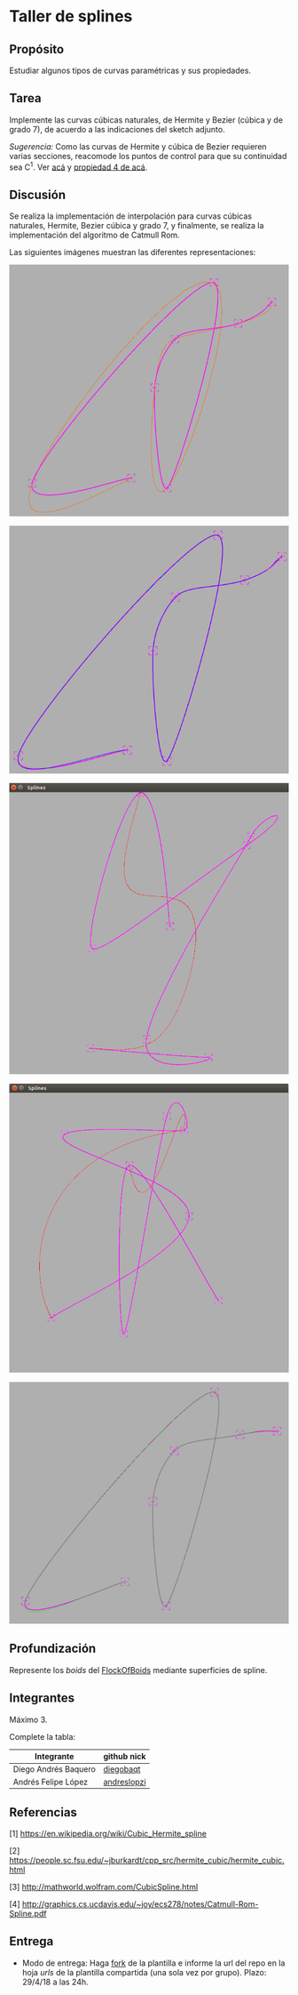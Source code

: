 # Taller de splines

## Propósito

Estudiar algunos tipos de curvas paramétricas y sus propiedades.

## Tarea

Implemente las curvas cúbicas naturales, de Hermite y Bezier (cúbica y de grado 7), de acuerdo a las indicaciones del sketch adjunto.

*Sugerencia:* Como las curvas de Hermite y cúbica de Bezier requieren varias secciones, reacomode los puntos de control para que su continuidad sea C<sup>1</sup>. Ver [acá](https://visualcomputing.github.io/Curves/#/5/5) y [propiedad 4 de acá](https://visualcomputing.github.io/Curves/#/6/4).

## Discusión
Se realiza la implementación de interpolación para curvas cúbicas naturales, Hermite, Bezier cúbica y grado 7, y finalmente, se realiza la implementación del algoritmo de Catmull Rom.

Las siguientes imágenes muestran las diferentes representaciones:

![Natutal](1.PNG)

![Hermite](2.PNG)

![Bezier Grado 7](3.PNG)

![Bezier Cúbica](4.PNG)

![Catmull Rom](5.PNG)

## Profundización

Represente los _boids_ del [FlockOfBoids](https://github.com/VisualComputing/framesjs/tree/processing/examples/Advanced/FlockOfBoids) mediante superficies de spline.

## Integrantes

Máximo 3.

Complete la tabla:

|       Integrante         | github nick                                              |
|--------------------------|----------------------------------------------------------|
| Diego Andrés Baquero     | [diegobaqt](https://github.com/diegobaqt)                |
| Andrés Felipe López      | [andreslopzi](https://github.com/andreslopzi)            |


## Referencias

[1] https://en.wikipedia.org/wiki/Cubic_Hermite_spline

[2] https://people.sc.fsu.edu/~jburkardt/cpp_src/hermite_cubic/hermite_cubic.html

[3] http://mathworld.wolfram.com/CubicSpline.html

[4] http://graphics.cs.ucdavis.edu/~joy/ecs278/notes/Catmull-Rom-Spline.pdf

## Entrega

* Modo de entrega: Haga [fork](https://help.github.com/articles/fork-a-repo/) de la plantilla e informe la url del repo en la hoja *urls* de la plantilla compartida (una sola vez por grupo). Plazo: 29/4/18 a las 24h.
